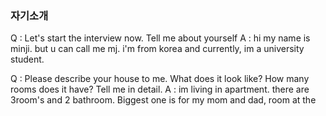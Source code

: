 
### 자기소개
Q : Let's start the interview now. Tell me about yourself
A : hi my name is minji. but u can call me mj. 
i'm from korea and currently, im a university student. 

Q : Please describe your house to me. What does it look like? How many rooms does it have? Tell me in detail.
A : im living in apartment. there are 3room's and 2 bathroom. Biggest one is for my mom and dad, room at the
